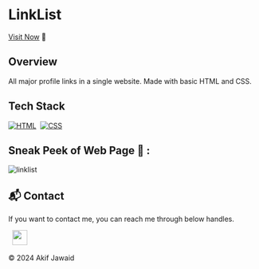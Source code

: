 # LinkList

[Visit Now](https://jigar-sable.github.io/LinkList) 🚀

## Overview

All major profile links in a single website.
Made with basic HTML and CSS.

## Tech Stack
[![HTML](https://img.shields.io/badge/html5%20-%23E34F26.svg?&style=for-the-badge&logo=html5&logoColor=white)](https://github.com/Akif-Jawaid/Link_List/search?l=html)&nbsp;
[![CSS](https://img.shields.io/badge/css3%20-%231572B6.svg?&style=for-the-badge&logo=css3&logoColor=white)](https://github.com/Akif-Jawaid/Link_List/search?l=css)&nbsp;

## Sneak Peek of Web Page 🙈 :
![linklist](https://user-images.githubusercontent.com/64949957/124396066-1b828880-dd25-11eb-9ee8-53de21d9faac.PNG)



<h2>📬 Contact</h2>

If you want to contact me, you can reach me through below handles.

&nbsp;&nbsp;<a href="https://www.linkedin.com/in/akifjawaid/"><img src="https://www.felberpr.com/wp-content/uploads/linkedin-logo.png" width="30"></img></a>

© 2024 Akif Jawaid
